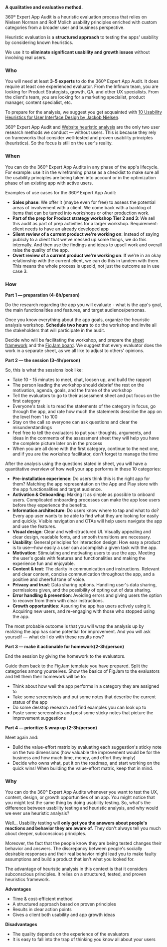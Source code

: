 **A qualitative and evaluative method.**

360º Expert App Audit is a heuristic evaluation process that relies on Nielsen Norman and Rolf Molich usability principles enriched with custom categories from a broader user and business perspective. 

Heuristic evaluation is a **structured approach** to testing the apps' usability by considering known heuristics.

We use it to **eliminate significant usability and growth issues** without involving real users.

### Who
You will need at least **3-5 experts** to do the 360º Expert App Audit. It does require at least one experienced evaluator. From the Infinum team, you are looking for Product Strategists, growth, QA, and other UX specialists. From the client's team, you are looking for a marketing specialist, product manager, content specialist, etc. 

To prepare for the analysis, we suggest you get acquainted with [10 Usability Heuristics for User Interface Design by Jackob Nielsen](https://www.nngroup.com/articles/ten-usability-heuristics/).

360º Expert App Audit and [Website heuristic analysis](https://infinum.com/handbook/design/design-process/research/heuristic-web-analysis) are the only two user research methods we conduct — without users. This is because they rely on frameworks that consider well-tested and proven usability principles (heuristics). So the focus is still on the user's reality.


### When
You can do the 360º Expert App Audits in any phase of the app's lifecycle. For example: use it in the wireframing phase as a checklist to make sure all the usability principles are being taken into account or in the optimization phase of an existing app with active users. 

Examples of use cases for the 360º Expert App Audit:

- **Sales phase**: We offer it (maybe even for free) to assess the potential areas of involvement with a client. We come back with a backlog of items that can be turned into workshops or other production work.
- **Part of the prep for Product strategy workshop Tier 2 and 3**: We sell this audit as part of prep activities for a larger workshop. Requirement: client needs to have an already developed app
- **Silent review of a current product we're working on**: Instead of saying publicly to a client that we've messed up some things, we do this internally. And then use the findings and ideas to upsell work and overall raise the quality of the app.
- **Overt review of a current product we're working on**: If we're in an okay relationship with the current client, we can do this in tandem with them. This means the whole process is upsold, not just the outcome as in use case 3.

### How
**Part 1 — preparation (4-8h/person)**

Do the research regarding the app you will evaluate - what is the app's goal, the main functionalities and features, and target audience/personas.

Once you know everything about the app goals, organize the heuristic analysis workshop. **Schedule two hours** to do the workshop and invite all the stakeholders that will participate in the audit.

Decide who will be facilitating the workshop, and prepare the [sheet framework](https://docs.google.com/spreadsheets/d/1jbGz84pceQsj1HJbdb8a6KEnNmYF9RZ2kW-LtyHFoJI/edit?usp=sharing) and the [FigJam board](https://www.figma.com/file/ZVtWe4YgVJisANqqx4pE8c/360%C2%BA-Expert-App-Audit?node-id=0%3A1). We suggest that every evaluator does the work in a separate sheet, as we all like to adjust to others' opinions.


**Part 2 — the session (3-4h/person)**

So, this is what the sessions look like:

- Take 10 - 15 minutes to meet, chat, loosen up, and build the rapport
- The person leading the workshop should debrief the rest on the motivation, agenda, goals, and the frame of the workshop
- Tell the evaluators to go to their assessment sheet and put focus on the first category 
- Everyone's task is to read the statements of the category in focus, go through the app, and rate how much the statements describe the app on the level from 1 to 100
- Stay on the call so everyone can ask questions and clear the misunderstandings
- Feel free to tell the evaluators to put your thoughts, arguments, and ideas in the comments of the assessment sheet they will help you have the complete picture later on in the process
- When you are all done with the first category, continue to the next one, and if you are the workshop facilitator, don't forget to manage the time


After the analysis using the questions stated in sheet, you will have a quantitative overview of how well your app performs in these 10 categories:

- **Pre-installation experience**: Do users think this is the right app for them? Matching the app representation on the App and Play store with the app functionalities and target audience.
- **Activation & Onboarding**: Making it as simple as possible to onboard users. Complicated onboarding processes can make the app lose users before they experience the benefits.
- **Information architecture**: Do users know where to tap and what to do? Every app user wants to be able to find what they are looking for easily and quickly. Visible navigation and CTAs will help users navigate the app and use the features. 
- **Visual design**: Clear and well-structured UI. Visually appealing and clear design, readable fonts, and smooth transitions are necessary. 
- **Usability**: General principles for interaction design: How easy a product is to use—how easily a user can accomplish a given task with the app.
- **Motivation**: Stimulating and motivating users to use the app. Meeting the user's goals with features and functionalities and making the experience fun and enjoyable.
- **Content & text**: The clarity in communication and instructions. Relevant and clear content, concise communication throughout the app, and a positive and cheerful tone of voice.
- **Privacy and trust**: Data sharing options. Handling user's data sharing, permissions given, and the possibility of opting out of data sharing.
- **Error handling & prevention**: Avoiding errors and giving users the option to recover from them with clear instructions.
- **Growth opportunities**: Assuring the app has users actively using it. Acquiring new users, and re-engaging with those who stopped using the app.

The most probable outcome is that you will wrap the analysis up by realizing the app has some potential for improvement. And you will ask yourself — what do I do with these results now?


**Part 3 — make it actionable for homework(2-3h/person)**

End the session by giving the homework to the evaluators. 

Guide them back to the FigJam template you have prepared. Split the categories among yourselves. Show the basics of FigJam to the evaluators and tell them their homework will be to:

- Think about how well the app performs in a category they are assigned to
- Take some screenshots and put some notes that describe the current status of the app
- Do some desktop research and find examples you can look up to
- Paste some screenshots and post some sticky notes that picture the improvement suggestions


**Part 4 — prioritize & wrap up (2-3h/person)**

Meet again and:

- Build the value-effort matrix by evaluating each suggestion's sticky note on the two dimensions (how valuable the improvement would be for the business and how much time, money, and effort they imply)
- Decide who owns what, put it on the roadmap, and start working on the quick wins! When building the value-effort matrix, keep that in mind.


### Why
You can do the 360º Expert App Audits whenever you want to test the UX, content, design, or growth opportunities of an app. You might notice that you might test the same thing by doing usability testing. So, what's the difference between usability testing and heuristic analysis, and why would we ever use heuristic analysis?

Well... Usability testing will **only get you the answers about people's reactions and behavior they are aware of**. They don't always tell you much about deeper, subconscious principles.

Moreover, the fact that the people know they are being tested changes their behavior and answers. The discrepancy between people's socially desirable responses and their real behavior might lead you to make faulty assumptions and build a product that isn't what you looked for.

The advantage of heuristic analysis in this context is that it considers subconscious principles. It relies on a structured, tested, and proven heuristics framework.

**Advantages**

- Time & cost-efficient method
- A structured approach based on proven principles
- Results in clear action points
- Gives a client both usability and app growth ideas

**Disadvantages**

- The quality depends on the experience of the evaluators
- It is easy to fall into the trap of thinking you know all about your users
